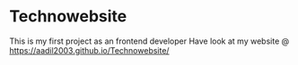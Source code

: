 # Technowebsite
This is my first project as an frontend developer 
Have look at my website @ https://aadil2003.github.io/Technowebsite/

